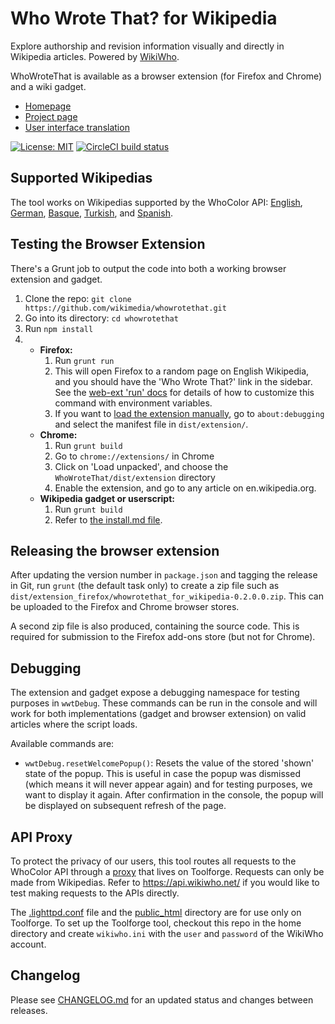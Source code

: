 Who Wrote That? for Wikipedia
=============================

Explore authorship and revision information visually and directly in Wikipedia articles.
Powered by [WikiWho](https://f-squared.org/wikiwho/).

WhoWroteThat is available as a browser extension (for Firefox and Chrome)
and a wiki gadget.

* [Homepage](https://www.mediawiki.org/wiki/WWT)
* [Project page](https://meta.wikimedia.org/wiki/Community_Tech/Who_Wrote_That_tool)
* [User interface translation](https://translatewiki.net/wiki/Translating:WhoWroteThat%3F)

[![License: MIT](https://img.shields.io/github/license/wikimedia/WhoWroteThat)](https://github.com/wikimedia/WhoWroteThat/blob/master/MIT-LICENSE)
[![CircleCI build status](https://img.shields.io/circleci/build/github/wikimedia/WhoWroteThat)](https://circleci.com/gh/wikimedia/WhoWroteThat)

## Supported Wikipedias

The tool works on Wikipedias supported by the WhoColor API:
[English](https://en.wikipedia.org/),
[German](https://de.wikipedia.org/),
[Basque](https://eu.wikipedia.org/),
[Turkish](https://tr.wikipedia.org/), and
[Spanish](https://es.wikipedia.org/).

## Testing the Browser Extension

There's a Grunt job to output the code into both a working browser extension and gadget.

1. Clone the repo: `git clone https://github.com/wikimedia/whowrotethat.git`
2. Go into its directory: `cd whowrotethat`
2. Run `npm install`
3.
   * **Firefox:**
      1. Run `grunt run`
      2. This will open Firefox to a random page on English Wikipedia,
         and you should have the 'Who Wrote That?' link in the sidebar.
         See the [web-ext 'run' docs](https://developer.mozilla.org/en-US/docs/Mozilla/Add-ons/WebExtensions/web-ext_command_reference#web-ext_run)
         for details of how to customize this command with environment variables.
      3. If you want to [load the extension manually](https://developer.mozilla.org/en-US/docs/Mozilla/Add-ons/WebExtensions/Temporary_Installation_in_Firefox),
         go to `about:debugging` and select the manifest file in `dist/extension/`.
   * **Chrome:**
      1. Run `grunt build`
      2. Go to `chrome://extensions/` in Chrome
      3. Click on 'Load unpacked', and choose the `WhoWroteThat/dist/extension` directory
      4. Enable the extension, and go to any article on en.wikipedia.org.
   * **Wikipedia gadget or userscript:**
      1. Run `grunt build`
      2. Refer to [the install.md file](./tutorials/install.md).

## Releasing the browser extension

After updating the version number in `package.json`
and tagging the release in Git,
run `grunt` (the default task only) to create
a zip file such as `dist/extension_firefox/whowrotethat_for_wikipedia-0.2.0.0.zip`.
This can be uploaded to the Firefox and Chrome browser stores.

A second zip file is also produced, containing the source code.
This is required for submission to the Firefox add-ons store (but not for Chrome).

## Debugging

The extension and gadget expose a debugging namespace for testing purposes in `wwtDebug`. These commands can be run in the console and will work for both implementations (gadget and browser extension) on valid articles where the script loads.

Available commands are:

* `wwtDebug.resetWelcomePopup()`: Resets the value of the stored 'shown' state of the popup. This is useful in case the popup was dismissed (which means it will never appear again) and for testing purposes, we want to display it again. After confirmation in the console, the popup will be displayed on subsequent refresh of the page.

## API Proxy

To protect the privacy of our users, this tool routes all requests to the WhoColor API through a
[proxy](./public_html/wikiWhoProxy.php) that lives on Toolforge. Requests can only be made from
Wikipedias. Refer to https://api.wikiwho.net/ if you would like to test making requests to the APIs
directly.

The [.lighttpd.conf](./.lighttpd.conf) file and the [public_html](./public_html) directory are for
use only on Toolforge. To set up the Toolforge tool, checkout this repo in the home directory and
create `wikiwho.ini` with the `user` and `password` of the WikiWho account.

## Changelog

Please see [CHANGELOG.md](CHANGELOG.md) for an updated status and changes between releases.
